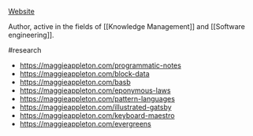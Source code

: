 [Website](https://maggieappleton.com/)

Author, active in the fields of [[Knowledge Management]] and [[Software engineering]].

#research 

- https://maggieappleton.com/programmatic-notes
- https://maggieappleton.com/block-data
- https://maggieappleton.com/basb
- https://maggieappleton.com/eponymous-laws
- https://maggieappleton.com/pattern-languages
- https://maggieappleton.com/illustrated-gatsby
- https://maggieappleton.com/keyboard-maestro
- https://maggieappleton.com/evergreens
